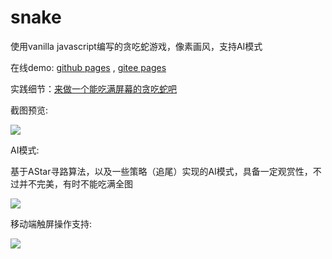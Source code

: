# snake
使用vanilla javascript编写的贪吃蛇游戏，像素画风，支持AI模式

在线demo: [github pages](https://sci233.github.io/snake/) , [gitee pages](https://sci233.gitee.io/snake/)

实践细节：[来做一个能吃满屏幕的贪吃蛇吧](https://juejin.cn/post/7089770929701519397)

截图预览:

![](https://cdn.jsdelivr.net/gh/SCi233/FigureBed/img/202202202323719.png)


AI模式:

基于AStar寻路算法，以及一些策略（追尾）实现的AI模式，具备一定观赏性，不过并不完美，有时不能吃满全图

![](https://cdn.jsdelivr.net/gh/SCi233/FigureBed/img/202202202330331.png)

移动端触屏操作支持:

![](https://cdn.jsdelivr.net/gh/SCi233/FigureBed/img/202202202333434.png)
